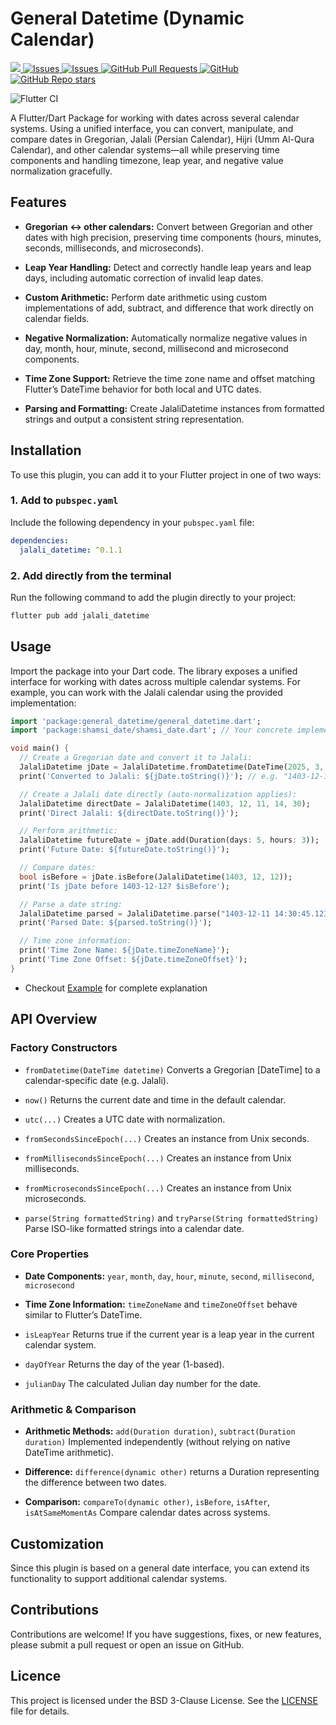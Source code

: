 # General Datetime (Dynamic Calendar)

<a href="https://pub.dev/packages/general_datetime">
   <img src="https://img.shields.io/pub/v/general_datetime?label=pub.dev&labelColor=333940&logo=dart">
</a>
<a href="https://github.com/ali-you/general-datetime-package/issues">
   <img alt="Issues" src="https://img.shields.io/github/issues/ali-you/general-datetime-package?color=0088ff" />
</a>
<a href="https://github.com/ali-you/general-datetime-package/issues?q=is%3Aclosed">
   <img alt="Issues" src="https://img.shields.io/github/issues-closed/ali-you/general-datetime-package?color=0088ff" />
</a>
<!-- <a href="https://github.com/ali-you/ambient-light-plugin/pulls">
   <img alt="GitHub pull requests" src="https://img.shields.io/github/issues-pr/ali-you/ambient-light-plugin?color=0088ff" />
</a> -->
<a href="https://github.com/ali-you/general-datetime-package/pulls">
   <img alt="GitHub Pull Requests" src="https://badgen.net/github/prs/ali-you/general-datetime-package" />
</a>
<a href="https://github.com/ali-you/general-datetime-package/blob/main/LICENSE" rel="ugc">
   <img src="https://img.shields.io/github/license/ali-you/general-datetime-package?color=#007A88&amp;labelColor=333940;" alt="GitHub">
</a>
<a href="https://github.com/ali-you/general-datetime-package">
   <img alt="GitHub Repo stars" src="https://img.shields.io/github/stars/ali-you/general-datetime-package">
</a>

![Flutter CI](https://github.com/ali-you/general-date-package/actions/workflows/flutter.yml/badge.svg)

A Flutter/Dart Package for working with dates across several calendar systems. Using a unified
interface, you can convert, manipulate, and compare dates in Gregorian, Jalali (Persian Calendar),
Hijri (Umm Al-Qura Calendar), and other
calendar systems—all while preserving time components and handling timezone, leap year, and negative
value normalization gracefully.

## Features

- **Gregorian ↔ other calendars:**
  Convert between Gregorian and other dates with high precision, preserving time components (hours,
  minutes, seconds, milliseconds, and microseconds).

- **Leap Year Handling:**
  Detect and correctly handle leap years and leap days, including automatic correction of invalid
  leap dates.

- **Custom Arithmetic:**
  Perform date arithmetic using custom implementations of add, subtract, and difference that work
  directly on calendar fields.

- **Negative Normalization:**
  Automatically normalize negative values in day, month, hour, minute, second, millisecond and
  microsecond components.

- **Time Zone Support:**
  Retrieve the time zone name and offset matching Flutter’s DateTime behavior for both local and UTC
  dates.

- **Parsing and Formatting:**
  Create JalaliDatetime instances from formatted strings and output a consistent string
  representation.

## Installation

To use this plugin, you can add it to your Flutter project in one of two ways:

### 1. Add to `pubspec.yaml`

Include the following dependency in your `pubspec.yaml` file:

```yaml
dependencies:
  jalali_datetime: ^0.1.1

```

### 2. Add directly from the terminal

Run the following command to add the plugin directly to your project:

```bash
flutter pub add jalali_datetime
```

## Usage

Import the package into your Dart code. The library exposes a unified interface for working with
dates across multiple calendar systems. For example, you can work with the Jalali calendar using the
provided implementation:

```dart
import 'package:general_datetime/general_datetime.dart';
import 'package:shamsi_date/shamsi_date.dart'; // Your concrete implementation

void main() {
  // Create a Gregorian date and convert it to Jalali:
  JalaliDatetime jDate = JalaliDatetime.fromDatetime(DateTime(2025, 3, 1));
  print('Converted to Jalali: ${jDate.toString()}'); // e.g. "1403-12-11 00:00:00.000"

  // Create a Jalali date directly (auto-normalization applies):
  JalaliDatetime directDate = JalaliDatetime(1403, 12, 11, 14, 30);
  print('Direct Jalali: ${directDate.toString()}');

  // Perform arithmetic:
  JalaliDatetime futureDate = jDate.add(Duration(days: 5, hours: 3));
  print('Future Date: ${futureDate.toString()}');

  // Compare dates:
  bool isBefore = jDate.isBefore(JalaliDatetime(1403, 12, 12));
  print('Is jDate before 1403-12-12? $isBefore');

  // Parse a date string:
  JalaliDatetime parsed = JalaliDatetime.parse("1403-12-11 14:30:45.123456Z");
  print('Parsed Date: ${parsed.toString()}');

  // Time zone information:
  print('Time Zone Name: ${jDate.timeZoneName}');
  print('Time Zone Offset: ${jDate.timeZoneOffset}');
}

```

- Checkout [Example](https://pub.dev/packages/general_datetime/example) for complete explanation

## API Overview

### Factory Constructors

- `fromDatetime(DateTime datetime)`
  Converts a Gregorian [DateTime] to a calendar-specific date (e.g. Jalali).

- `now()`
  Returns the current date and time in the default calendar.

- `utc(...)`
  Creates a UTC date with normalization.

- `fromSecondsSinceEpoch(...)`
  Creates an instance from Unix seconds.

- `fromMillisecondsSinceEpoch(...)`
  Creates an instance from Unix milliseconds.

- `fromMicrosecondsSinceEpoch(...)`
  Creates an instance from Unix microseconds.

- `parse(String formattedString)` and `tryParse(String formattedString)`
  Parse ISO-like formatted strings into a calendar date.

### Core Properties

- **Date Components:**
  `year`, `month`, `day`, `hour`, `minute`, `second`, `millisecond`, `microsecond`

- **Time Zone Information:**
  `timeZoneName` and `timeZoneOffset` behave similar to Flutter’s DateTime.

- `isLeapYear`
  Returns true if the current year is a leap year in the current calendar system.

- `dayOfYear`
  Returns the day of the year (1-based).

- `julianDay`
  The calculated Julian day number for the date.

### Arithmetic & Comparison

- **Arithmetic Methods:**
  `add(Duration duration)`, `subtract(Duration duration)` Implemented independently (without relying
  on native DateTime arithmetic).

- **Difference:**
  `difference(dynamic other)` returns a Duration representing the difference between two dates.

- **Comparison:**
  `compareTo(dynamic other)`, `isBefore`, `isAfter`, `isAtSameMomentAs` Compare calendar dates
  across systems.

## Customization

Since this plugin is based on a general date interface, you can extend its functionality to support
additional calendar systems.

## Contributions

Contributions are welcome! If you have suggestions, fixes, or new features, please submit a pull
request or open an issue on GitHub.

## Licence

This project is licensed under the BSD 3-Clause License. See
the [LICENSE](https://github.com/ali-you/general-datetime-package?tab=BSD-3-Clause-1-ov-file)  file
for details.
